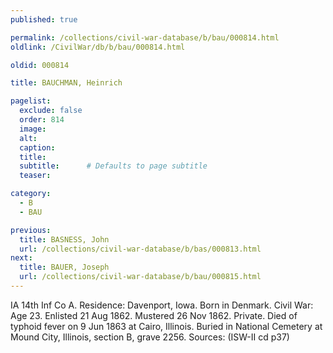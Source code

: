 ```yaml
---
published: true

permalink: /collections/civil-war-database/b/bau/000814.html
oldlink: /CivilWar/db/b/bau/000814.html

oldid: 000814

title: BAUCHMAN, Heinrich

pagelist:
  exclude: false
  order: 814
  image: 
  alt:
  caption:
  title:
  subtitle:      # Defaults to page subtitle
  teaser:

category: 
  - B 
  - BAU

previous:
  title: BASNESS, John
  url: /collections/civil-war-database/b/bas/000813.html  
next:
  title: BAUER, Joseph
  url: /collections/civil-war-database/b/bau/000815.html   
---
```

IA 14th Inf Co A. Residence: Davenport, Iowa. Born in Denmark. Civil War: Age 23. Enlisted 21 Aug 1862. Mustered 26 Nov 1862. Private. Died of typhoid fever on 9 Jun 1863 at Cairo, Illinois. Buried in National Cemetery at Mound City, Illinois, section B, grave 2256. Sources: (ISW-II cd p37)